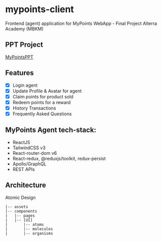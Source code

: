 # mypoints-client

Frontend (agent) application for MyPoints WebApp - Final Project Alterra Academy (MBKM)

## PPT Project

[MyPointsPPT]()

## Features

- [x] Login agent
- [x] Update Profile & Avatar for agent
- [x] Claim points for product sold
- [x] Redeem points for a reward
- [x] History Transactions
- [x] Frequently Asked Questions

## MyPoints Agent tech-stack:

- ReactJS
- TailwindCSS v3
- React-router-dom v6
- React-redux, @reduxjs/toolkit, redux-persist
- Apollo/GraphQL
- REST APIs

## Architecture
Atomic Design
```
|-- assets
|-- components
|   |-- pages
|   |-- [UI]
|       |-- atoms
|       |-- molecules
|       |-- organisms
```
